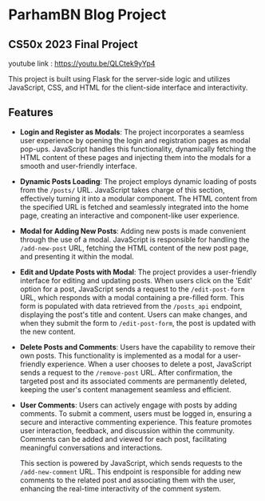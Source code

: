 # ParhamBN Blog Project

## CS50x 2023 Final Project
youtube link : https://youtu.be/QLCtek9yYp4

This project is built using Flask for the server-side logic and utilizes JavaScript, CSS, and HTML for the client-side interface and interactivity.

## Features

- **Login and Register as Modals**: The project incorporates a seamless user experience by opening the login and registration pages as modal pop-ups. JavaScript handles this functionality, dynamically fetching the HTML content of these pages and injecting them into the modals for a smooth and user-friendly interface.

- **Dynamic Posts Loading**: The project employs dynamic loading of posts from the `/posts/` URL. JavaScript takes charge of this section, effectively turning it into a modular component. The HTML content from the specified URL is fetched and seamlessly integrated into the home page, creating an interactive and component-like user experience.

- **Modal for Adding New Posts**: Adding new posts is made convenient through the use of a modal. JavaScript is responsible for handling the `/add-new-post` URL, fetching the HTML content of the new post page, and presenting it within the modal.

- **Edit and Update Posts with Modal**: The project provides a user-friendly interface for editing and updating posts. When users click on the 'Edit' option for a post, JavaScript sends a request to the `/edit-post-form` URL, which responds with a modal containing a pre-filled form. This form is populated with data retrieved from the `/posts_api` endpoint, displaying the post's title and content. Users can make changes, and when they submit the form to `/edit-post-form`, the post is updated with the new content.

- **Delete Posts and Comments**: Users have the capability to remove their own posts. This functionality is implemented as a modal for a user-friendly experience. When a user chooses to delete a post, JavaScript sends a request to the `/remove-post` URL. After confirmation, the targeted post and its associated comments are permanently deleted, keeping the user's content management seamless and efficient.


- **User Comments**: Users can actively engage with posts by adding comments. To submit a comment, users must be logged in, ensuring a secure and interactive commenting experience. This feature promotes user interaction, feedback, and discussion within the community. Comments can be added and viewed for each post, facilitating meaningful conversations and interactions.

  This section is powered by JavaScript, which sends requests to the `/add-new-comment` URL. This endpoint is responsible for adding new comments to the related post and associating them with the user, enhancing the real-time interactivity of the comment system.


